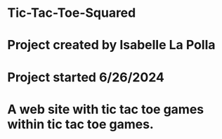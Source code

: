# Tic-Tac-Toe-Squared
# Project created by Isabelle La Polla 
# Project started 6/26/2024
# A web site with tic tac toe games within tic tac toe games.